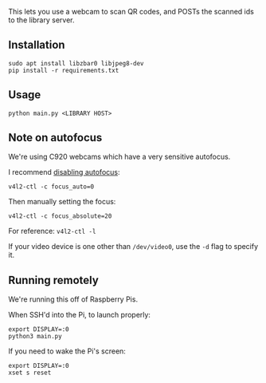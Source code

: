 This lets you use a webcam to scan QR codes, and POSTs the scanned ids to the library server.


## Installation

```
sudo apt install libzbar0 libjpeg8-dev
pip install -r requirements.txt
```

## Usage

```
python main.py <LIBRARY HOST>
```

## Note on autofocus

We're using C920 webcams which have a very sensitive autofocus.

I recommend [disabling autofocus](https://stackoverflow.com/a/16658508/1097920):

    v4l2-ctl -c focus_auto=0

Then manually setting the focus:

    v4l2-ctl -c focus_absolute=20

For reference: `v4l2-ctl -l`

If your video device is one other than `/dev/video0`, use the `-d` flag to specify it.

## Running remotely

We're running this off of Raspberry Pis.

When SSH'd into the Pi, to launch properly:

    export DISPLAY=:0
    python3 main.py

If you need to wake the Pi's screen:

    export DISPLAY=:0
    xset s reset
